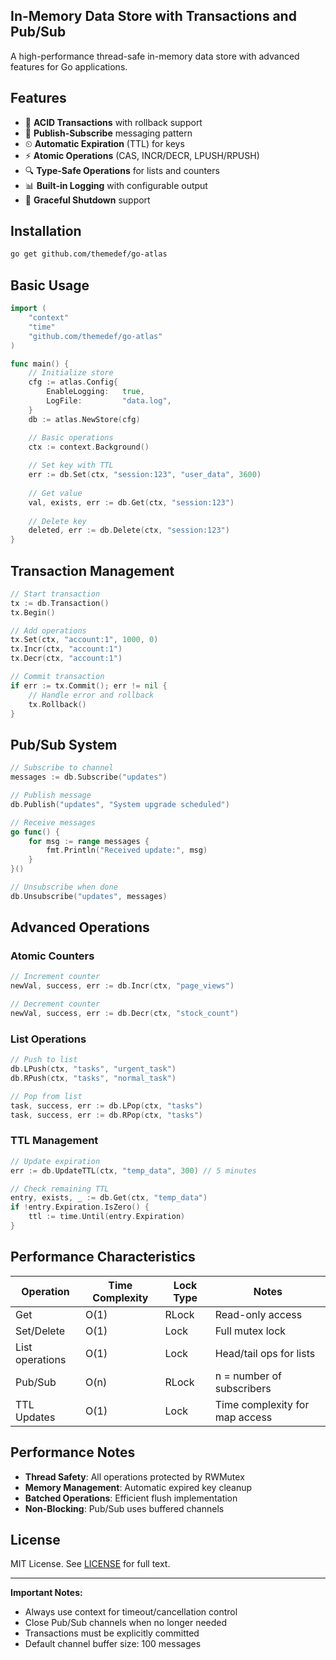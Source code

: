 ## In-Memory Data Store with Transactions and Pub/Sub

A high-performance thread-safe in-memory data store with advanced features for Go applications.

## Features

- 🧩 **ACID Transactions** with rollback support
- 📡 **Publish-Subscribe** messaging pattern
- ⏲ **Automatic Expiration** (TTL) for keys
- ⚡ **Atomic Operations** (CAS, INCR/DECR, LPUSH/RPUSH)
- 🔍 **Type-Safe Operations** for lists and counters
- 📊 **Built-in Logging** with configurable output
- 🚦 **Graceful Shutdown** support

## Installation

```bash
go get github.com/themedef/go-atlas
```
## Basic Usage

```go
import (
    "context"
    "time"
    "github.com/themedef/go-atlas"
)

func main() {
    // Initialize store
    cfg := atlas.Config{
        EnableLogging:   true,
        LogFile:         "data.log",
    }
    db := atlas.NewStore(cfg)

    // Basic operations
    ctx := context.Background()
    
    // Set key with TTL
    err := db.Set(ctx, "session:123", "user_data", 3600)
    
    // Get value
    val, exists, err := db.Get(ctx, "session:123")
    
    // Delete key
    deleted, err := db.Delete(ctx, "session:123")
}
```

## Transaction Management

```go
// Start transaction
tx := db.Transaction()
tx.Begin()

// Add operations
tx.Set(ctx, "account:1", 1000, 0)
tx.Incr(ctx, "account:1")
tx.Decr(ctx, "account:1")

// Commit transaction
if err := tx.Commit(); err != nil {
    // Handle error and rollback
    tx.Rollback()
}
```

## Pub/Sub System

```go
// Subscribe to channel
messages := db.Subscribe("updates")

// Publish message
db.Publish("updates", "System upgrade scheduled")

// Receive messages
go func() {
    for msg := range messages {
        fmt.Println("Received update:", msg)
    }
}()

// Unsubscribe when done
db.Unsubscribe("updates", messages)
```

## Advanced Operations

### Atomic Counters
```go
// Increment counter
newVal, success, err := db.Incr(ctx, "page_views")

// Decrement counter
newVal, success, err := db.Decr(ctx, "stock_count")
```

### List Operations
```go
// Push to list
db.LPush(ctx, "tasks", "urgent_task")
db.RPush(ctx, "tasks", "normal_task")

// Pop from list
task, success, err := db.LPop(ctx, "tasks")
task, success, err := db.RPop(ctx, "tasks")
```

### TTL Management
```go
// Update expiration
err := db.UpdateTTL(ctx, "temp_data", 300) // 5 minutes

// Check remaining TTL
entry, exists, _ := db.Get(ctx, "temp_data")
if !entry.Expiration.IsZero() {
    ttl := time.Until(entry.Expiration)
}
```

## Performance Characteristics

| Operation           | Time Complexity | Lock Type       | Notes                          |
|---------------------|-----------------|-----------------|--------------------------------|
| Get                 | O(1)            | RLock           | Read-only access               |
| Set/Delete          | O(1)            | Lock            | Full mutex lock                |
| List operations     | O(1)            | Lock            | Head/tail ops for lists        |
| Pub/Sub             | O(n)            | RLock           | n = number of subscribers      |
| TTL Updates         | O(1)            | Lock            | Time complexity for map access |

## Performance Notes

- **Thread Safety**: All operations protected by RWMutex
- **Memory Management**: Automatic expired key cleanup
- **Batched Operations**: Efficient flush implementation
- **Non-Blocking**: Pub/Sub uses buffered channels

## License

MIT License. See [LICENSE](LICENSE) for full text.

---

**Important Notes:**
- Always use context for timeout/cancellation control
- Close Pub/Sub channels when no longer needed
- Transactions must be explicitly committed
- Default channel buffer size: 100 messages
```